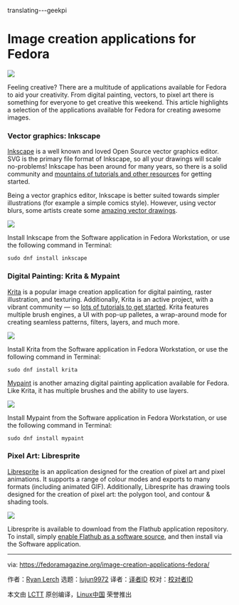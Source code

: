 translating---geekpi

Image creation applications for Fedora
======

![](https://fedoramagazine.org/wp-content/uploads/2018/08/creatingimages-816x346.png)

Feeling creative? There are a multitude of applications available for Fedora to aid your creativity. From digital painting, vectors, to pixel art there is something for everyone to get creative this weekend. This article highlights a selection of the applications available for Fedora for creating awesome images.

### Vector graphics: Inkscape

[Inkscape][1] is a well known and loved Open Source vector graphics editor. SVG is the primary file format of Inkscape, so all your drawings will scale no-problems! Inkscape has been around for many years, so there is a solid community and [mountains of tutorials and other resources][2] for getting started.

Being a vector graphics editor, Inkscape is better suited towards simpler illustrations (for example a simple comics style). However, using vector blurs, some artists create some [amazing vector drawings][3].

![][4]

Install Inkscape from the Software application in Fedora Workstation, or use the following command in Terminal:
```
sudo dnf install inkscape

```

### Digital Painting: Krita & Mypaint

[Krita][5] is a popular image creation application for digital painting, raster illustration, and texturing. Additionally, Krita is an active project, with a vibrant community — so [lots of tutorials to get started][6]. Krita features multiple brush engines, a UI with pop-up palletes, a wrap-around mode for creating seamless patterns, filters, layers, and much more.

![][7]

Install Krita from the Software application in Fedora Workstation, or use the following command in Terminal:
```
sudo dnf install krita

```

[Mypaint][8] is another amazing digital painting application available for Fedora. Like Krita, it has multiple brushes and the ability to use layers.

![][9]

Install Mypaint from the Software application in Fedora Workstation, or use the following command in Terminal:
```
sudo dnf install mypaint

```

### Pixel Art: Libresprite

[Libresprite][10] is an application designed for the creation of pixel art and pixel animations. It supports a range of colour modes and exports to many formats (including animated GIF). Additionally, Libresprite has drawing tools designed for the creation of pixel art: the polygon tool, and contour & shading tools.

![][11]

Libresprite is available to download from the Flathub application repository. To install, simply [enable Flathub as a software source][12], and then install via the Software application.


--------------------------------------------------------------------------------

via: https://fedoramagazine.org/image-creation-applications-fedora/

作者：[Ryan Lerch][a]
选题：[lujun9972](https://github.com/lujun9972)
译者：[译者ID](https://github.com/译者ID)
校对：[校对者ID](https://github.com/校对者ID)

本文由 [LCTT](https://github.com/LCTT/TranslateProject) 原创编译，[Linux中国](https://linux.cn/) 荣誉推出

[a]: https://fedoramagazine.org/introducing-flatpak/
[1]:http://inkscape.org
[2]:https://inkscape.org/en/learn/tutorials/
[3]:https://inkscape.org/en/gallery/
[4]:https://fedoramagazine.org/wp-content/uploads/2018/08/inkscape.png
[5]:https://krita.org/en/
[6]:https://docs.krita.org/en/
[7]:https://fedoramagazine.org/wp-content/uploads/2018/08/krita.jpg
[8]:http://mypaint.org/about/
[9]:https://fedoramagazine.org/wp-content/uploads/2018/08/mypaint.png
[10]:https://github.com/LibreSprite/LibreSprite
[11]:https://fedoramagazine.org/wp-content/uploads/2018/08/libresprite.gif
[12]:https://fedoramagazine.org/install-flathub-apps-fedora/
